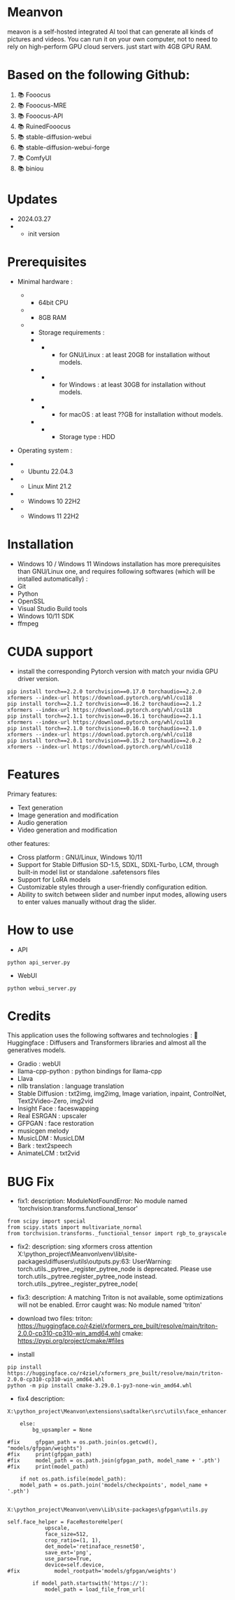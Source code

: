 # Meanvon
meavon is a self-hosted integrated AI tool that can generate all kinds of pictures and videos. You can run it on your own computer, not to need to rely on high-perform GPU cloud servers. just start with 4GB GPU RAM. 


# Based on the following Github:
1. 📚 Fooocus 
2. 📚 Fooocus-MRE 
3. 📚 Fooocus-API 
4. 📚 RuinedFooocus
5. 📚 stable-diffusion-webui 
6. 📚 stable-diffusion-webui-forge
7. 📚 ComfyUI
8. 📚 biniou

# Updates
- 2024.03.27
- -  init version

# Prerequisites
- Minimal hardware :
  - - 64bit CPU
  - - 8GB RAM
  - - Storage requirements :
    - - - for GNU/Linux : at least 20GB for installation without models.
    - - - for Windows : at least 30GB for installation without models.
    - - - for macOS : at least ??GB for installation without models.
     - - - Storage type : HDD

- Operating system :
- - Ubuntu 22.04.3
- - Linux Mint 21.2
- - Windows 10 22H2
- - Windows 11 22H2

# Installation
- Windows 10 / Windows 11
Windows installation has more prerequisites than GNU/Linux one, and requires following softwares (which will be installed automatically) :
- Git
- Python
- OpenSSL
- Visual Studio Build tools
- Windows 10/11 SDK
- ffmpeg

# CUDA support
- install the corresponding Pytorch version with match your nvidia GPU driver version.
```pip install torch torchvision torchaudio xformers --index-url https://download.pytorch.org/whl/cu118
pip install torch==2.2.0 torchvision==0.17.0 torchaudio==2.2.0 xformers --index-url https://download.pytorch.org/whl/cu118
pip install torch==2.1.2 torchvision==0.16.2 torchaudio==2.1.2 xformers --index-url https://download.pytorch.org/whl/cu118
pip install torch==2.1.1 torchvision==0.16.1 torchaudio==2.1.1 xformers --index-url https://download.pytorch.org/whl/cu118
pip install torch==2.1.0 torchvision==0.16.0 torchaudio==2.1.0 xformers --index-url https://download.pytorch.org/whl/cu118
pip install torch==2.0.1 torchvision==0.15.2 torchaudio==2.0.2 xformers --index-url https://download.pytorch.org/whl/cu118
```
# Features
Primary features:

- Text generation
- Image generation and modification
- Audio generation
- Video generation and modification

other features:
- Cross platform : GNU/Linux, Windows 10/11
- Support for Stable Diffusion SD-1.5, SDXL, SDXL-Turbo, LCM, through built-in model list or standalone .safetensors files
- Support for LoRA models
- Customizable styles through a user-friendly configuration edition.
- Ability to switch between slider and number input modes, allowing users to enter values manually without drag the slider.

# How to use
- API
```bazaar
python api_server.py
```
- WebUI
```bazaar
python webui_server.py
```

# Credits
This application uses the following softwares and technologies :
🤗 Huggingface : Diffusers and Transformers libraries and almost all the generatives models.
* Gradio : webUI
* llama-cpp-python : python bindings for llama-cpp
* Llava
* nllb translation : language translation
* Stable Diffusion : txt2img, img2img, Image variation, inpaint, ControlNet, Text2Video-Zero, img2vid
* Insight Face : faceswapping
* Real ESRGAN : upscaler
* GFPGAN : face restoration
* musicgen melody
* MusicLDM : MusicLDM
* Bark : text2speech
* AnimateLCM : txt2vid

# BUG Fix
- fix1:
description: ModuleNotFoundError: No module named 'torchvision.transforms.functional_tensor'
```
from scipy import special
from scipy.stats import multivariate_normal
from torchvision.transforms._functional_tensor import rgb_to_grayscale
```

- fix2:
description: sing xformers cross attention
X:\python_project\Meanvon\venv\lib\site-packages\diffusers\utils\outputs.py:63: UserWarning: torch.utils._pytree._register_pytree_node is deprecated. Please use torch.utils._pytree.register_pytree_node instead.
  torch.utils._pytree._register_pytree_node(

- fix3:
description: A matching Triton is not available, some optimizations will not be enabled.
Error caught was: No module named 'triton'
- download two files:
triton: https://huggingface.co/r4ziel/xformers_pre_built/resolve/main/triton-2.0.0-cp310-cp310-win_amd64.whl
cmake: https://pypi.org/project/cmake/#files
- install 
```bazaar
pip install https://huggingface.co/r4ziel/xformers_pre_built/resolve/main/triton-2.0.0-cp310-cp310-win_amd64.whl
python -m pip install cmake-3.29.0.1-py3-none-win_amd64.whl
```
- fix4
description: 
```bazaar
X:\python_project\Meanvon\extensions\sadtalker\src\utils\face_enhancer.py

    else:
        bg_upsampler = None
        
#fix     gfpgan_path = os.path.join(os.getcwd(), "models/gfpgan/weights")
#fix     print(gfpgan_path)
#fix     model_path = os.path.join(gfpgan_path, model_name + '.pth')
#fix     print(model_path)
    
    if not os.path.isfile(model_path):
    model_path = os.path.join('models/checkpoints', model_name + '.pth')
    
```
```bazaar
X:\python_project\Meanvon\venv\Lib\site-packages\gfpgan\utils.py

self.face_helper = FaceRestoreHelper(
            upscale,
            face_size=512,
            crop_ratio=(1, 1),
            det_model='retinaface_resnet50',
            save_ext='png',
            use_parse=True,
            device=self.device,
#fix           model_rootpath='models/gfpgan/weights')

        if model_path.startswith('https://'):
            model_path = load_file_from_url(

```



